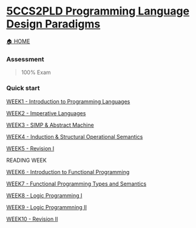 # [5CCS2PLD Programming Language Design Paradigms](https://keats.kcl.ac.uk/course/view.php?id=109878)

[🏠 HOME](README.md)

### Assessment 

> 100% Exam

### Quick start

[WEEK1 - Introduction to Programming Languages](year2/5ccs2pld/w1.md)

[WEEK2 - Imperative Languages](year2/5ccs2pld/w2.md)

[WEEK3 - SIMP & Abstract Machine](year2/5ccs2pld/w3.md)

[WEEK4 - Induction & Structural Operational Semantics]((year2/5ccs2pld/w4.md))

[WEEK5 - Revision I](year2/5ccs2pld/w5.md)

READING WEEK

[WEEK6 - Introduction to Functional Programming](year2/5ccs2pld/w6.md)

[WEEK7 - Functional Programming Types and Semantics](year2/5ccs2pld/w7.md)

[WEEK8 - Logic Programming I](year2/5ccs2pld/w8.md)

[WEEK9 - Logic Programmning II](year2/5ccs2pld/w9.md)

[WEEK10 - Revision II](year2/5ccs2pld/w10.md)